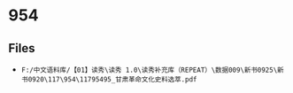 # 954

## Files

- `F:/中文语料库/【01】读秀\读秀 1.0\读秀补充库（REPEAT）\数据009\新书0925\新书0920\117\954\11795495_甘肃革命文化史料选萃.pdf`

